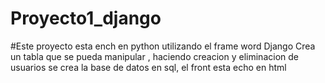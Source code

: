 # Proyecto1_django
#Este proyecto esta ench en python utilizando el frame word  Django
Crea un tabla que se pueda manipular , haciendo  creacion y eliminacion de usuarios 
se crea la base de datos en sql, el front esta echo en html

